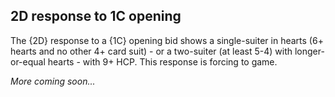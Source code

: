 ## <a name="2D_response_to_1C_opening"> 2D response to 1C opening

The {2D} response to a {1C} opening bid shows a single-suiter in hearts (6+ hearts and no other 4+ card suit) - or a two-suiter (at least 5-4) with longer-or-equal hearts - with 9+ HCP. This response is forcing to game.

_More coming soon..._
